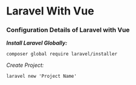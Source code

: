 # Laravel With Vue
### Configuration Details of Laravel with Vue

***Install Laravel Globally:***
```npm
composer global require laravel/installer
```

*Create Project:*
````npm
laravel new 'Project Name'
````